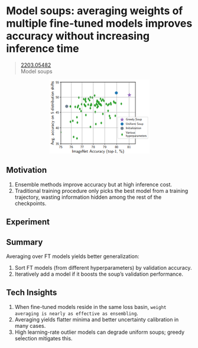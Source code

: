# Model soups: averaging weights of multiple fine-tuned models improves accuracy without increasing inference time
> [2203.05482](https://arxiv.org/abs/2203.05482)<br>
> Model soups
<div align=center><img src="/figures/2203.05482.1.png" style="height: 200px; width: auto;"/></div>

## Motivation 
1. Ensemble methods improve accuracy but at high inference cost.
2. Traditional training procedure only picks the best model from a training trajectory, wasting information hidden among the rest of the checkpoints.

## Experiment

## Summary 
Averaging over FT models yields better generalization: 
1. Sort FT models (from different hyperparameters) by validation accuracy.
2. Iteratively add a model if it boosts the soup’s validation performance.

## Tech Insights 
1. When fine-tuned models reside in the same loss basin, `weight averaging is nearly as effective as ensembling`.
2. Averaging yields flatter minima and better uncertainty calibration in many cases.
3. High learning-rate outlier models can degrade uniform soups; greedy selection mitigates this.
